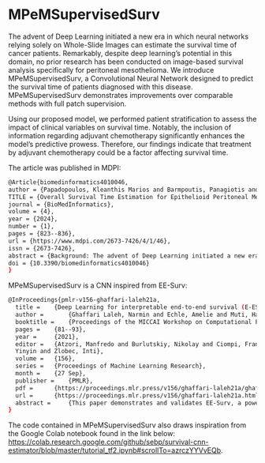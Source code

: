 # MPeMSupervisedSurv

The advent of Deep Learning initiated a new era in which neural networks relying solely on Whole-Slide Images can estimate the survival time of cancer patients. Remarkably, despite deep learning’s potential in this domain, no prior research has been conducted on image-based survival analysis specifically for peritoneal mesothelioma. 
We introduce MPeMSupervisedSurv, a Convolutional Neural Network designed to predict the survival time of patients diagnosed with this disease.  MPeMSupervisedSurv demonstrates improvements over comparable methods with full patch supervision.

Using our proposed model, we performed patient stratification to assess the impact of clinical variables on survival time. Notably, the inclusion of information regarding adjuvant chemotherapy significantly enhances the model’s predictive prowess. Therefore, our findings indicate that treatment by adjuvant chemotherapy could be a factor affecting survival time.

The article was published in MDPI:
```bash
@Article{biomedinformatics4010046,
author = {Papadopoulos, Kleanthis Marios and Barmpoutis, Panagiotis and Stathaki, Tania and Kepenekian, Vahan and Dartigues, Peggy and Valmary-Degano, Séverine and Illac-Vauquelin, Claire and Avérous, Gerlinde and Chevallier, Anne and Laverriere, Marie-Hélène and Villeneuve, Laurent and Glehen, Olivier and Isaac, Sylvie and Hommell-Fontaine, Juliette and Ng Kee Kwong, Francois and Benzerdjeb, Nazim},
TITLE = {Overall Survival Time Estimation for Epithelioid Peritoneal Mesothelioma Patients from Whole-Slide Images},
journal = {BioMedInformatics},
volume = {4},
year = {2024},
number = {1},
pages = {823--836},
url = {https://www.mdpi.com/2673-7426/4/1/46},
issn = {2673-7426},
abstract = {Background: The advent of Deep Learning initiated a new era in which neural networks relying solely on Whole-Slide Images can estimate the survival time of cancer patients. Remarkably, despite deep learning’s potential in this domain, no prior research has been conducted on image-based survival analysis specifically for peritoneal mesothelioma. Prior studies performed statistical analysis to identify disease factors impacting patients’ survival time. Methods: Therefore, we introduce MPeMSupervisedSurv, a Convolutional Neural Network designed to predict the survival time of patients diagnosed with this disease. We subsequently perform patient stratification based on factors such as their Peritoneal Cancer Index and on whether patients received chemotherapy treatment. Results: MPeMSupervisedSurv demonstrates improvements over comparable methods. Using our proposed model, we performed patient stratification to assess the impact of clinical variables on survival time. Notably, the inclusion of information regarding adjuvant chemotherapy significantly enhances the model’s predictive prowess. Conversely, repeating the process for other factors did not yield significant performance improvements. Conclusions: Overall, MPeMSupervisedSurv is an effective neural network which can predict the survival time of peritoneal mesothelioma patients. Our findings also indicate that treatment by adjuvant chemotherapy could be a factor affecting survival time.},
doi = {10.3390/biomedinformatics4010046}
}
```
MPeMSupervisedSurv is a CNN inspired from EE-Surv:
```bash
@InProceedings{pmlr-v156-ghaffari-laleh21a,
  title = 	 {Deep Learning for interpretable end-to-end survival (E-ESurv) prediction in gastrointestinal cancer histopathology},
  author =       {Ghaffari Laleh, Narmin and Echle, Amelie and Muti, Hannah Sophie and Hewitt, Katherine Jane and Volkmar, Schulz and Kather, Jakob Nikolas},
  booktitle = 	 {Proceedings of the MICCAI Workshop on Computational Pathology},
  pages = 	 {81--93},
  year = 	 {2021},
  editor = 	 {Atzori, Manfredo and Burlutskiy, Nikolay and Ciompi, Francesco and Li, Zhang and Minhas, Fayyaz and Müller, Henning and Peng, Tingying and Rajpoot, Nasir and Torben-Nielsen, Ben and van der Laak, Jeroen and Veta, Mitko and Yuan, 
  Yinyin and Zlobec, Inti},
  volume = 	 {156},
  series = 	 {Proceedings of Machine Learning Research},
  month = 	 {27 Sep},
  publisher =    {PMLR},
  pdf = 	 {https://proceedings.mlr.press/v156/ghaffari-laleh21a/ghaffari-laleh21a.pdf},
  url = 	 {https://proceedings.mlr.press/v156/ghaffari-laleh21a.html},
  abstract = 	 {This paper demonstrates and validates EE-Surv, a powerful yet algorithmically simple method to predict survival directly from whole slide images which we validate in colorectal and gastric cancer, two clinically relevant and markedly different tumor types.}
}
```
The code contained in MPeMSupervisedSurv also draws inspiration from the Google Colab notebook found in the link below:
https://colab.research.google.com/github/sebp/survival-cnn-estimator/blob/master/tutorial_tf2.ipynb#scrollTo=azrczYYVvEQb.
